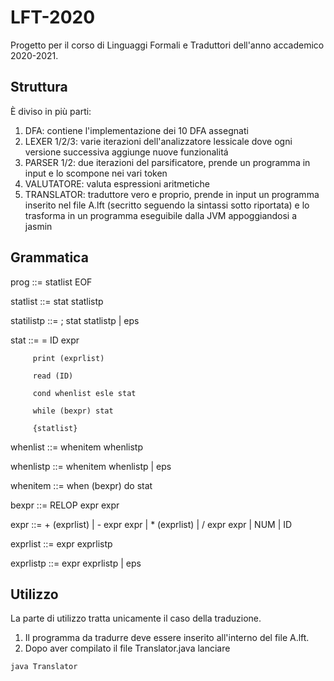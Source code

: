 # LFT-2020
Progetto per il corso di Linguaggi Formali e Traduttori dell'anno accademico 2020-2021.

## Struttura
È diviso in più parti:
1. DFA: contiene l'implementazione dei 10 DFA assegnati
2. LEXER 1/2/3: varie iterazioni dell'analizzatore lessicale dove ogni versione successiva aggiunge nuove funzionalitá 
3. PARSER 1/2:  due iterazioni del parsificatore, prende un programma in input e lo scompone nei vari token
4. VALUTATORE: valuta espressioni aritmetiche
5. TRANSLATOR: traduttore vero e proprio, prende in input un programma inserito nel file A.lft (secritto seguendo la sintassi sotto riportata) e lo trasforma in un programma eseguibile dalla JVM appoggiandosi a jasmin

## Grammatica
prog ::= statlist EOF

statlist ::= stat statlistp

statilistp ::= ; stat statlistp | eps

stat ::= = ID expr

         print (exprlist)

         read (ID)
         
         cond whenlist esle stat
         
         while (bexpr) stat
         
         {statlist}
whenlist ::= whenitem whenlistp

whenlistp ::= whenitem whenlistp | eps

whenitem ::= when (bexpr) do stat

bexpr ::= RELOP expr expr

expr ::= + (exprlist) | - expr expr | * (exprlist) | / expr expr | NUM | ID

exprlist ::= expr exprlistp

exprlistp ::= expr exprlistp | eps

## Utilizzo
La parte di utilizzo tratta unicamente il caso della traduzione. 
1. Il programma da tradurre deve essere inserito all'interno del file A.lft. 
2. Dopo aver compilato il file Translator.java lanciare 
```bash
java Translator
```